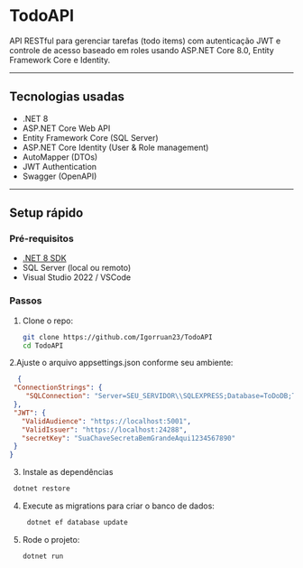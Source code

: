 # TodoAPI

API RESTful para gerenciar tarefas (todo items) com autenticação JWT e controle de acesso baseado em roles usando ASP.NET Core 8.0, Entity Framework Core e Identity.

---

## Tecnologias usadas

- .NET 8  
- ASP.NET Core Web API  
- Entity Framework Core (SQL Server)  
- ASP.NET Core Identity (User & Role management)  
- AutoMapper (DTOs)  
- JWT Authentication  
- Swagger (OpenAPI)  

---

## Setup rápido

### Pré-requisitos

- [.NET 8 SDK](https://dotnet.microsoft.com/en-us/download/dotnet/8.0)  
- SQL Server (local ou remoto)  
- Visual Studio 2022 / VSCode  

### Passos

1. Clone o repo:
   ```bash
   git clone https://github.com/Igorruan23/TodoAPI
   cd TodoAPI
	 ```
2.Ajuste o arquivo appsettings.json conforme seu ambiente:
 ```json
   {
  "ConnectionStrings": {
     "SQLConnection": "Server=SEU_SERVIDOR\\SQLEXPRESS;Database=ToDoDB;Trusted_Connection=True;TrustServerCertificate=true"
  },
  "JWT": {
    "ValidAudience": "https://localhost:5001",
    "ValidIssuer": "https://localhost:24288",
    "secretKey": "SuaChaveSecretaBemGrandeAqui1234567890"
  }
}
   ```
3.  Instale as dependências
   ```bash
    dotnet restore
   ```
4. Execute as migrations para criar o banco de dados:
   ```bash
    dotnet ef database update
    ```
5. Rode o projeto:
   ```bash
   dotnet run
   ```

